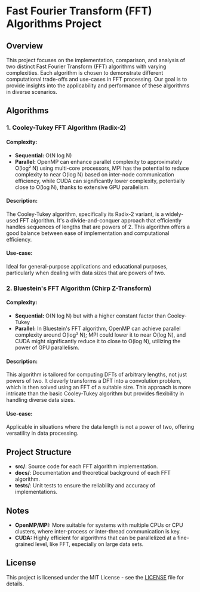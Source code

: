 # Fast Fourier Transform (FFT) Algorithms Project

## Overview

This project focuses on the implementation, comparison, and analysis of two distinct Fast Fourier Transform (FFT) algorithms with varying complexities. Each algorithm is chosen to demonstrate different computational trade-offs and use-cases in FFT processing. Our goal is to provide insights into the applicability and performance of these algorithms in diverse scenarios.

## Algorithms

### 1. Cooley-Tukey FFT Algorithm (Radix-2)

#### Complexity:
- **Sequential:** O(N log N)
- **Parallel:** OpenMP can enhance parallel complexity to approximately O(log² N) using multi-core processors, MPI has the potential to reduce complexity to near O(log N) based on inter-node communication efficiency, while CUDA can significantly lower complexity, potentially close to O(log N), thanks to extensive GPU parallelism.

#### Description:
The Cooley-Tukey algorithm, specifically its Radix-2 variant, is a widely-used FFT algorithm. It's a divide-and-conquer approach that efficiently handles sequences of lengths that are powers of 2. This algorithm offers a good balance between ease of implementation and computational efficiency.

#### Use-case:
Ideal for general-purpose applications and educational purposes, particularly when dealing with data sizes that are powers of two.

### 2. Bluestein's FFT Algorithm (Chirp Z-Transform)

#### Complexity:
- **Sequential:** O(N log N) but with a higher constant factor than Cooley-Tukey
- **Parallel:** In Bluestein's FFT algorithm, OpenMP can achieve parallel complexity around O(log² N); MPI could lower it to near O(log N), and CUDA might significantly reduce it to close to O(log N), utilizing the power of GPU parallelism.

#### Description:
This algorithm is tailored for computing DFTs of arbitrary lengths, not just powers of two. It cleverly transforms a DFT into a convolution problem, which is then solved using an FFT of a suitable size. This approach is more intricate than the basic Cooley-Tukey algorithm but provides flexibility in handling diverse data sizes.

#### Use-case:
Applicable in situations where the data length is not a power of two, offering versatility in data processing.

## Project Structure

- **src/**: Source code for each FFT algorithm implementation.
- **docs/**: Documentation and theoretical background of each FFT algorithm.
- **tests/**: Unit tests to ensure the reliability and accuracy of implementations.

## Notes

- **OpenMP/MPI:** More suitable for systems with multiple CPUs or CPU clusters, where inter-process or inter-thread communication is key.
- **CUDA:** Highly efficient for algorithms that can be parallelized at a fine-grained level, like FFT, especially on large data sets.

## License

This project is licensed under the MIT License - see the [LICENSE](LICENSE) file for details.
